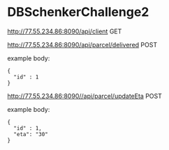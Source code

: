# DBSchenkerChallenge2

http://77.55.234.86:8090/api/client GET

http://77.55.234.86:8090/api/parcel/delivered POST

example body:
```
{
  "id" : 1
}  
```
http://77.55.234.86:8090//api/parcel/updateEta POST

example body:
```
{
  "id" : 1,
  "eta": "30" 
}
```
